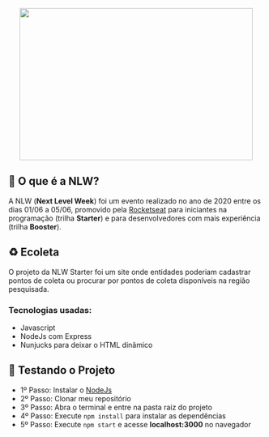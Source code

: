 <p align="center">
  <img width="460" height="300" src="https://raw.githubusercontent.com/Felipeln/NLW-Starter/8e1d2610b793e87b61dbd61b07b77716c23fda21/_github/logo.svg">
</p>
 
 <h2>🚀 O que é a NLW?</h2>
 <p>A NLW (<strong>Next Level Week</strong>) foi um evento realizado no ano de 2020 entre os dias 01/06 a 05/06, promovido pela <a href="https://www.youtube.com/rocketseat">Rocketseat</a> para iniciantes na programação (trilha <strong>Starter</strong>) e para desenvolvedores com mais experiência (trilha <strong>Booster</strong>).</p>
 
 <h2>♻ Ecoleta</h2>
 <p>O projeto da NLW Starter foi um site onde entidades poderiam cadastrar pontos de coleta ou procurar por pontos de coleta disponíveis na região pesquisada.</p>
 <h3>Tecnologias usadas:</h3>
 <ul>
  <li>Javascript</li>
  <li>NodeJs com Express</li>
  <li>Nunjucks para deixar o HTML dinâmico</li>
 </ul>
 
 <h2>🏁 Testando o Projeto</h2>
 <ul>
 <li>1º Passo: Instalar o <a href="https://nodejs.org/en/download/">NodeJs</a></li>
 <li>2º Passo: Clonar meu repositório</li>
 <li>3º Passo: Abra o terminal e entre na pasta raiz do projeto</li>
 <li>4º Passo: Execute <code>npm install</code> para instalar as dependências</li>
 <li>5º Passo: Execute <code>npm start</code> e acesse <strong>localhost:3000</strong> no navegador</li>
 </ul>
